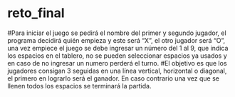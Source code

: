 # reto_final

#Para iniciar el juego se pedirá el nombre del primer y segundo jugador, el programa decidirá quién empieza y este será “X”, el otro jugador será “O”, una vez empiece el juego se debe ingresar un número del 1 al 9, que indica los espacios en el tablero, no se pueden seleccionar espacios ya usados y en caso de no ingresar un numero perderá el turno.
#El objetivo es que los jugadores consigan 3 seguidas en una línea vertical, horizontal o diagonal, el primero en lograrlo será el ganador. En caso contrario una vez que se llenen todos los espacios se terminará la partida.

